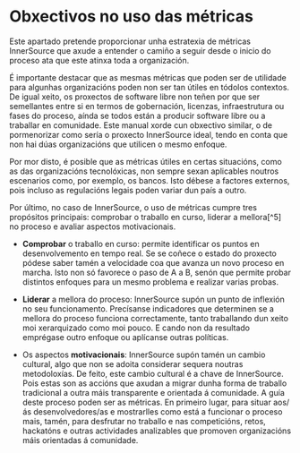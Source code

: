 Obxectivos no uso das métricas
===================

Este apartado pretende proporcionar unha estratexia de métricas InnerSource que axude a entender o camiño a seguir desde o inicio do proceso ata que este atinxa toda a organización.

É importante destacar que as mesmas métricas que poden ser de utilidade para algunhas organizacións poden non ser tan útiles en tódolos contextos. De igual xeito, os proxectos de software libre non teñen por que ser semellantes entre si en termos de gobernación, licenzas, infraestrutura ou fases do proceso, aínda se todos están a producir software libre ou a traballar en comunidade. Este manual xorde cun obxectivo similar, o de pormenorizar como sería o proxecto InnerSource ideal, tendo en conta que non hai dúas organizacións que utilicen o mesmo enfoque.

Por mor disto, é posible que as métricas útiles en certas situacións, como as das organizacións tecnolóxicas, non sempre sexan aplicables noutros escenarios como, por exemplo, os bancos. Isto débese a factores externos, pois incluso as regulacións legais poden variar dun país a outro.

Por último, no caso de InnerSource, o uso de métricas cumpre tres propósitos principais: comprobar o traballo en curso, liderar a mellora[^5] no proceso e avaliar aspectos motivacionais.

- **Comprobar** o traballo en curso: permite identificar os puntos en desenvolvemento en tempo real. Se se coñece o estado do proxecto pódese saber tamén a velocidade coa que avanza un novo proceso en marcha. Isto non só favorece o paso de A a B, senón que permite probar distintos enfoques para un mesmo problema e realizar varias probas.

- **Liderar** a mellora do proceso: InnerSource supón un punto de inflexión no seu funcionamento. Precísanse indicadores que determinen se a mellora do proceso funciona correctamente, tanto traballando dun xeito moi xerarquizado como moi pouco. E cando non da resultado emprégase outro enfoque ou aplícanse outras políticas.

- Os aspectos **motivacionais**: InnerSource supón tamén un cambio cultural, algo que non se adoita considerar sequera noutras metodoloxías. De feito, este cambio cultural é a chave de InnerSource. Pois estas son as accións que axudan a migrar dunha forma de traballo tradicional a outra máis transparente e orientada á comunidade. A guía deste proceso poden ser as métricas. En primeiro lugar, para situar aos/ás desenvolvedores/as e mostrarlles como está a funcionar o proceso mais, tamén, para desfrutar no traballo e nas competicións, retos, hackatóns e outras actividades analizables que promoven organizacións máis orientadas á comunidade.